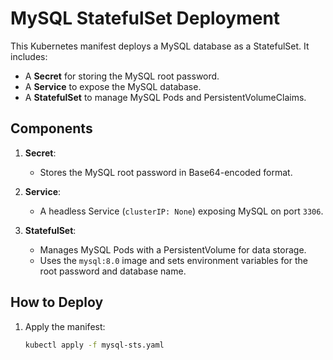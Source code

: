 # MySQL StatefulSet Deployment

This Kubernetes manifest deploys a MySQL database as a StatefulSet. It includes:
- A **Secret** for storing the MySQL root password.
- A **Service** to expose the MySQL database.
- A **StatefulSet** to manage MySQL Pods and PersistentVolumeClaims.

## Components

1. **Secret**:
   - Stores the MySQL root password in Base64-encoded format.

2. **Service**:
   - A headless Service (`clusterIP: None`) exposing MySQL on port `3306`.


3. **StatefulSet**:
   - Manages MySQL Pods with a PersistentVolume for data storage.
   - Uses the `mysql:8.0` image and sets environment variables for the root password and database name.


## How to Deploy

1. Apply the manifest:
   ```bash
   kubectl apply -f mysql-sts.yaml
